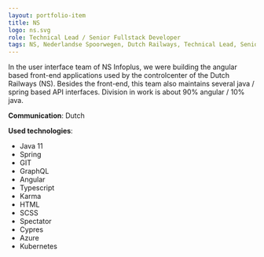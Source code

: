 ```yaml
---
layout: portfolio-item
title: NS
logo: ns.svg
role: Technical Lead / Senior Fullstack Developer
tags: NS, Nederlandse Spoorwegen, Dutch Railways, Technical Lead, Senior Fullstack Developer
---
```


In the user interface team of NS Infoplus, we were building the angular based front-end applications
used by the controlcenter of the Dutch Railways (NS). Besides the front-end, this team also
maintains several java / spring based API interfaces. Division in work is about 90% angular / 10%
java.

**Communication**: Dutch

**Used technologies**: 
* Java 11
* Spring
* GIT
* GraphQL
* Angular
* Typescript
* Karma
* HTML
* SCSS
* Spectator
* Cypres
* Azure
* Kubernetes
